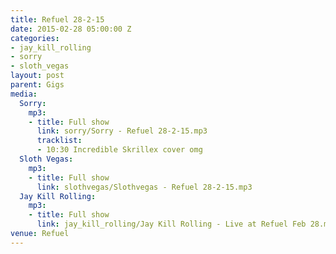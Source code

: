 ```yaml
---
title: Refuel 28-2-15
date: 2015-02-28 05:00:00 Z
categories:
- jay_kill_rolling
- sorry
- sloth_vegas
layout: post
parent: Gigs
media:
  Sorry:
    mp3:
    - title: Full show
      link: sorry/Sorry - Refuel 28-2-15.mp3
      tracklist:
      - 10:30 Incredible Skrillex cover omg
  Sloth Vegas:
    mp3:
    - title: Full show
      link: slothvegas/Slothvegas - Refuel 28-2-15.mp3
  Jay Kill Rolling:
    mp3:
    - title: Full show
      link: jay_kill_rolling/Jay Kill Rolling - Live at Refuel Feb 28.mp3
venue: Refuel
---
```



